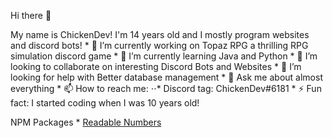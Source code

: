 Hi there 👋

My name is ChickenDev! I'm 14 years old and I mostly program websites and discord bots!
    * 🔭 I’m currently working on Topaz RPG a thrilling RPG simulation discord game
    * 🌱 I’m currently learning Java and Python
    * 👯 I’m looking to collaborate on interesting Discord Bots and Websites
    * 🤔 I’m looking for help with Better database management
    * 💬 Ask me about almost everything
    * 📫 How to reach me:
        ⋅⋅* Discord tag: ChickenDev#6181
    * ⚡ Fun fact: I started coding when I was 10 years old!

NPM Packages
    * [Readable Numbers](https://www.npmjs.com/package/readable-numbers)


